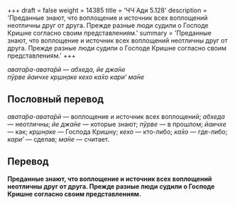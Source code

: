 +++
draft = false
weight = 14385
title = 'ЧЧ Ади 5.128'
description = 'Преданные знают, что воплощение и источник всех воплощений неотличны друг от друга. Прежде разные люди судили о Господе Кришне согласно своим представлениям.'
summary = 'Преданные знают, что воплощение и источник всех воплощений неотличны друг от друга. Прежде разные люди судили о Господе Кришне согласно своим представлениям.'
+++

_авата̄ра-авата̄рӣ — абхеда, йе джа̄не  
пӯрве йаичхе кр̣шн̣аке кехо ка̄хо кари’ ма̄не_

## Пословный перевод

_авата̄ра_\-_авата̄рӣ_ — воплощение и источник всех воплощений; _абхеда_ — неотличны; _йе_ _джа̄не_ — которые знают; _пӯрве_ — в прошлом; _йаичхе_ — как; _кр̣шн̣аке_ — Господа Кришну; _кехо_ — кто-либо; _ка̄хо_ — где-либо; _кари’_ — сделав; _ма̄не_ — считает.

## Перевод

**Преданные знают, что воплощение и источник всех воплощений неотличны друг от друга. Прежде разные люди судили о Господе Кришне согласно своим представлениям.**
